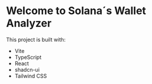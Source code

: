 # Welcome to Solana´s Wallet Analyzer


This project is built with:

- Vite
- TypeScript
- React
- shadcn-ui
- Tailwind CSS



